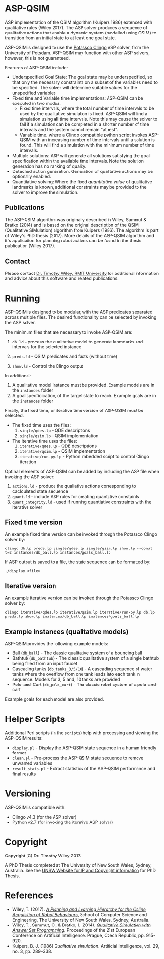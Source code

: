 # ASP-QSIM

ASP implementation of the QSIM algorithm (Kuipers 1986) extended with qualitative rules (Wiley 2017). 
The ASP solver produces a sequence of qualitative actions that enable a dynamic system (modelled using QSIM) to transition from an initial state to at least one goal state.

ASP-QSIM is designed to use the [Potassco Clingo][1] ASP solver, from the University of Potsdam.
ASP-QSIM may function with other ASP solvers, however, this is not guaranteed.

Features of ASP-QSIM include:
* Underspecified Goal State: The goal state may be underspecified, so that only the necessary constraints on a subset of the variables need to be specified. The solver will determine suitable values for the unspecified variables
* Fixed time and Variable time implementations: ASP-QSIM can be executed in two modes:
    * Fixed time intervals, where the total number of time intervals to be used by the qualitative simulation is fixed. ASP-QSIM will find a simulation using **all** time intervals. Note this may cause the solver to fail if a simulation can be completed in a shorter number of time intervals and the system cannot remain "at rest".
    * Variable time, where a Clingo compatible python script invokes ASP-QSIM with an increasing number of time intervals until a solution is found. This will find a simulation with the minimum number of time intervals.
* Multiple solutions: ASP will generate all solutions satisfying the goal specification within the available time intervals. Note the solution generation has no ranking of quality.
* Detached action generation: Generation of qualitative actions may be optionally enabled.
* Quantitative solving: Where the fixed *quantitative value* of qualitative landmarks is known, additional constraints may be provided to the solver to improve the simulation.

## Publications

The ASP-QSIM algorithm was originally described in Wiley, Sammut & Bratko (2014) and is based on the original description of the QSIM (Qualitative SIMulation) algorithm from Kuipers (1986).
The algorithm is part of Wiley's PhD thesis (2017). More details of the ASP-QSIM algorithm and it's application for planning robot actions can be found in the thesis publication (Wiley 2017).

## Contact

Please contact [Dr. Timothy Wiley, RMIT University][10] for additional information and advice about this software and related publications.

# Running

ASP-QSIM is designed to be modular, with the ASP predicates separated across multiple files.
The desired functionality can be selected by invoking the ASP solver.

The minimum files that are necessary to invoke ASP-QSIM are:
1. ```db.ld``` - process the qualitative model to generate lanmdarks and intervals for the selected instance

1. ```preds.ld``` - QSIM predicates and facts (without time)
1. ```show.ld``` - Control the Clingo output 

In additional:
1. A qualitative model instance must be provided. Example models are in the ```instances``` folder
1. A goal specficication, of the target state to reach. Example goals are in the ```instances``` folder

Finally, the fixed time, or iterative time version of ASP-QSIM must be selected.
* The fixed time uses the files:
    1.  ```single/qdes.lp``` - QDE descriptions
    1.  ```single/qsim.lp``` - QSIM implementation
* The iterative time uses the files:
    1.  ```iterative/qdes.lp``` - QDE descriptions
    1.  ```iterative/qsim.lp``` - QSIM implementation
    1.  ```iterative/run-py.lp``` - Python imbedded script to control Clingo iteration

Optinal elements of ASP-QSIM can be added by including the ASP file when invoking the ASP solver:
1. ```actions.ld``` - produce the qualiative actions corresponding to caclculated state sequence
1. ```quant.ld``` - include ASP rules for creating quantative constaints
1. ```quant_integrity.ld``` - used if running quantiative constraints with the iterative solver


## Fixed time version

An example fixed time version can be invoked through the Potassco Clingo solver by:
```
clingo db.lp preds.lp single/qdes.lp single/qsim.lp show.lp --const t=2 instances/db_ball.lp instances/goals_ball.lp
```

If ASP output is saved to a file, the state sequence can be formatted by:
```
./display <file>
```

## Iterative version
An example iterative version can be invoked through the Potassco Clingo solver by:
```
clingo iterative/qdes.lp iterative/qsim.lp iterative/run-py.lp db.lp preds.lp show.lp instances/db_ball.lp instances/goals_ball.lp
```

## Example instances (qualitative models)
ASP-QSIM provides the following example models:
* Ball (```db_ball```) - The classic qualitative system of a bouncing ball
* Bathtub (```db_bathtub```) - The classic qualitative system of a single bathtub being filled from an input faucet
* Cascading tanks (```db_tanks_3/5/10```) - A cascading sequence of water tanks where the overflow from one tank leads into each tank in sequence. Models for 3, 5 and, 10 tanks are provided
* Pole-and-Cart (```db_pole_cart```) - The classic robot system of a pole-and-cart

Example goals for each model are also provided.

# Helper Scripts

Additional Perl scripts (in the ```scripts```) help with processing and viewing the ASP-QSIM results:
* ```display.pl``` - Display the ASP-QSIM state sequence in a human friendly format
* ```clean.pl``` - Pre-process the ASP-QSIM state sequence to remove unwanted variables
* ```result_stats.pl``` - Extract statistics of the ASP-QSIM performance and final results

# Versioning

ASP-QSIM is compatible with:
* Clingo v4.3 (for the ASP solver)
* Python v2.7 (for invoking the iterative ASP solver)

# Copyright
Copyright (C) Dr. Timothy Wiley 2017.

A PhD Thesis completed at The University of New South Wales, Sydney, Australia.
See the [UNSW Website for IP and Copyright information][4] for PhD Thesis.

# References

* Wiley, T. (2017). *[A Planning and Learning Hierarchy for the Online Acquisition of Robot Behaviours][3]*, School of Computer Science and Engineering, The University of New South Wales, Sydney, Australia.
* Wiley, T., Sammut, C., & Bratko, I. (2014). *[Qualitative Simulation with Answer Set Programming][2]*. Proceedings of the 21st European Conference on Artificial Intelligence. Prague, Czech Republic, pp. 915-920.
* Kuipers, B. J. (1986) *Qualitative simulation*. Artificial Intelligence, vol. 29, no. 3, pp. 289–338.


[1]: https://potassco.org/clingo/
[2]: http://ebooks.iospress.nl/volumearticle/37059
[3]: http://handle.unsw.edu.au/1959.4/58775
[4]: https://subjectguides.library.unsw.edu.au/copyright/Copyright_and_thesis
[10]: https://timothy-wiley.github.io
